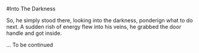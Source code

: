 #Into The Darkness

So, he simply stood there, looking into the darkness, ponderign what to do next. A sudden rish of energy flew into his veins, he grabbed the door handle and got inside.

... To be continued